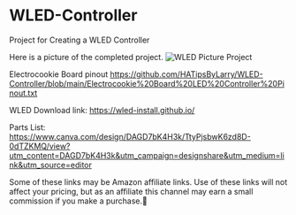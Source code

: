 # WLED-Controller

Project for Creating a WLED Controller

Here is a picture of the completed project.
![WLED Picture Project](https://github.com/HATipsByLarry/WLED-Controller/assets/49766850/45e97023-af6d-4c90-b62f-cd88125dec26)

Electrocookie Board pinout https://github.com/HATipsByLarry/WLED-Controller/blob/main/Electrocookie%20Board%20LED%20Controller%20Pinout.txt

WLED Download link: https://wled-install.github.io/

Parts List: https://www.canva.com/design/DAGD7bK4H3k/TtyPjsbwK6zd8D-0dTZKMQ/view?utm_content=DAGD7bK4H3k&utm_campaign=designshare&utm_medium=link&utm_source=editor

Some of these links may be Amazon affiliate links. Use of these links will not affect your pricing, but as an affiliate this channel may earn a small commission if you make a purchase.💖
